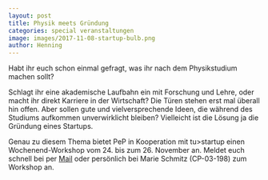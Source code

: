```yaml
---
layout: post
title: Physik meets Gründung
categories: special veranstaltungen
image: images/2017-11-08-startup-bulb.png
author: Henning
---
```


Habt ihr euch schon einmal gefragt, was ihr nach dem Physikstudium machen sollt?

Schlagt ihr eine akademische Laufbahn ein mit Forschung und Lehre, oder macht
ihr direkt Karriere in der Wirtschaft?
Die Türen stehen erst mal überall hin offen.
Aber sollen gute und vielversprechende Ideen, die während des Studiums aufkommen
unverwirklicht bleiben?
Vielleicht ist die Lösung ja die Gründung eines Startups.

Genau zu diesem Thema bietet PeP in Kooperation mit tu>startup einen
Wochenend-Workshop vom 24. bis zum 26. November an. Meldet euch schnell bei per
[Mail](mailto:workshop@pep-dortmund.org) oder persönlich bei Marie Schmitz (CP-03-198) zum Workshop an.

